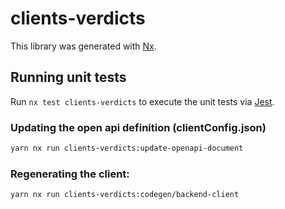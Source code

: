 # clients-verdicts

This library was generated with [Nx](https://nx.dev).

## Running unit tests

Run `nx test clients-verdicts` to execute the unit tests via [Jest](https://jestjs.io).

### Updating the open api definition (clientConfig.json)

```sh
yarn nx run clients-verdicts:update-openapi-document
```

### Regenerating the client:

```sh
yarn nx run clients-verdicts:codegen/backend-client
```
